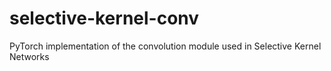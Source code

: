 # selective-kernel-conv
PyTorch implementation of the convolution module used in Selective Kernel Networks
